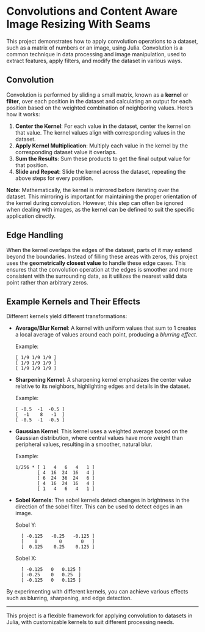 # Convolutions and Content Aware Image Resizing With Seams

This project demonstrates how to apply convolution operations to a dataset, such as a matrix of numbers or an image, using Julia. Convolution is a common technique in data processing and image manipulation, used to extract features, apply filters, and modify the dataset in various ways. 

## Convolution

Convolution is performed by sliding a small matrix, known as a **kernel** or **filter**, over each position in the dataset and calculating an output for each position based on the weighted combination of neighboring values. Here’s how it works:

1. **Center the Kernel**: For each value in the dataset, center the kernel on that value. The kernel values align with corresponding values in the dataset.
2. **Apply Kernel Multiplication**: Multiply each value in the kernel by the corresponding dataset value it overlaps.
3. **Sum the Results**: Sum these products to get the final output value for that position.
4. **Slide and Repeat**: Slide the kernel across the dataset, repeating the above steps for every position.

**Note**: Mathematically, the kernel is mirrored before iterating over the dataset. This mirroring is important for maintaining the proper orientation of the kernel during convolution. However, this step can often be ignored when dealing with images, as the kernel can be defined to suit the specific application directly.

## Edge Handling

When the kernel overlaps the edges of the dataset, parts of it may extend beyond the boundaries. Instead of filling these areas with zeros, this project uses the **geometrically closest value** to handle these edge cases. This ensures that the convolution operation at the edges is smoother and more consistent with the surrounding data, as it utilizes the nearest valid data point rather than arbitrary zeros.

## Example Kernels and Their Effects

Different kernels yield different transformations:

- **Average/Blur Kernel**: A kernel with uniform values that sum to 1 creates a local average of values around each point, producing a *blurring effect*. 

    Example:
    ```
    [ 1/9 1/9 1/9 ]
    [ 1/9 1/9 1/9 ]
    [ 1/9 1/9 1/9 ]
    ```

- **Sharpening Kernel**: A sharpening kernel emphasizes the center value relative to its neighbors, highlighting edges and details in the dataset.

    Example:
    ```
    [ -0.5  -1  -0.5 ]
    [  -1    8   -1  ]
    [ -0.5  -1  -0.5 ]
    ```

- **Gaussian Kernel**: This kernel uses a weighted average based on the Gaussian distribution, where central values have more weight than peripheral values, resulting in a smoother, natural blur.

    Example:
    ```
    1/256 * [ 1   4   6   4   1 ]
            [ 4  16  24  16   4 ]
            [ 6  24  36  24   6 ]
            [ 4  16  24  16   4 ]
            [ 1   4   6   4   1 ]
    ```

- **Sobel Kernels**: The sobel kernels detect changes in brightness in the direction of the sobel filter. This can be used to detect edges in an image.

  Sobel Y:
  ```
    [ -0.125   -0.25   -0.125 ]
    [    0        0       0   ]
    [  0.125    0.25    0.125 ]
  ```
  Sobel X:
  ```
    [ -0.125   0   0.125 ]
    [ -0.25    0   0.25  ]
    [ -0.125   0   0.125 ]
  ```
  
By experimenting with different kernels, you can achieve various effects such as blurring, sharpening, and edge detection.

---

This project is a flexible framework for applying convolution to datasets in Julia, with customizable kernels to suit different processing needs.
